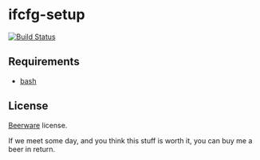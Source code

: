 ifcfg-setup
===========

[![Build Status](https://travis-ci.org/hansode/ifcfg-setup.svg)](https://travis-ci.org/hansode/ifcfg-setup)

Requirements
------------

+ [bash](http://www.gnu.org/software/bash/)

License
-------

[Beerware](http://en.wikipedia.org/wiki/Beerware) license.

If we meet some day, and you think this stuff is worth it, you can buy me a beer in return.
